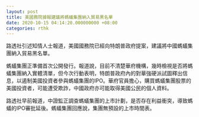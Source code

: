 ```yaml
---
layout: post
title: 美國務院據報建議將螞蟻集團納入貿易黑名單
date: 2020-10-15 04:14:20.000000000 +08:00
categories: rthk
---
```


路透社引述知情人士報道，美國國務院已經向特朗普政府提案，建議將中國螞蟻集團納入貿易黑名單。

螞蟻集團正準備首次公開發行。報道說，目前不清楚華府機構，幾時檢視是否將螞蟻集團納入實體清單，但今次行動表明，特朗普政府內的對華強硬派試圖釋出信息，以遏制美國投資者參與螞蟻集團的IPO。華府官員擔心，購買螞蟻集團股票的美國投資者，可能遭受欺詐，中國政府亦可能取得美國公民的個人資料。

路透社早前報道，中證監正調查螞蟻集團的上市計劃，是否存在利益衝突，導致螞蟻的IPO審批延後。螞蟻集團回應說，集團無預設的上市時間表。
